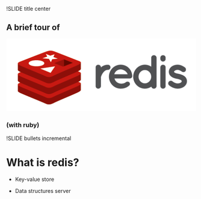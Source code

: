 !SLIDE title center

## A brief tour of ##

![Redis Key-value data structures server](redis.png)

### (with ruby) ###

!SLIDE bullets incremental

# What is redis? #

* Key-value store

* Data structures server
